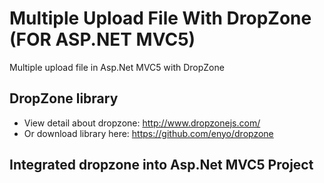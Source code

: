 # Multiple Upload File With DropZone (FOR ASP.NET MVC5)
Multiple upload file in Asp.Net MVC5 with DropZone

## DropZone library
- View detail about dropzone: http://www.dropzonejs.com/
- Or download library here: https://github.com/enyo/dropzone

## Integrated dropzone into Asp.Net MVC5 Project
